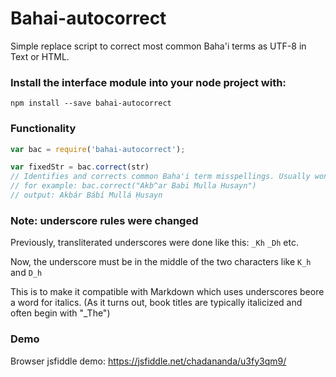 # Bahai-autocorrect
Simple replace script to correct most common Baha'i terms as UTF-8 in Text or HTML.


### Install the interface module into your node project with:
```
npm install --save bahai-autocorrect
```

### Functionality
``` Javascript
var bac = require('bahai-autocorrect');

var fixedStr = bac.correct(str)
// Identifies and corrects common Baha'i term misspellings. Usually won't corrupt HTML.
// for example: bac.correct("Akb^ar Babi Mulla Husayn")
// output: Akbár Bábí Mullá Ḥusayn
```

### Note: underscore rules were changed

Previously, transliterated underscores were done like this: `_Kh` `_Dh` etc.

Now, the underscore must be in the middle of the two characters like `K_h` and `D_h`

This is to make it compatible with Markdown which uses underscores beore a word for italics. (As it turns out, book titles are typically italicized and often begin with "_The")

### Demo

Browser jsfiddle demo: https://jsfiddle.net/chadananda/u3fy3qm9/
